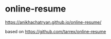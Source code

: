 # online-resume
https://anikhachatryan.github.io/online-resume/

based on https://github.com/tarrex/online-resume
